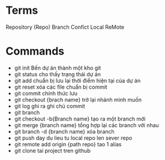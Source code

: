 # Terms

Repository (Repo)
Branch
Confict
Local
ReMote

# Commands

- git init Bến dự án thành một kho git
- git status cho thấy trạng thái dự án 
- git add chuẩn bị lưu lại thời điểm hiện tại của dự án
- git reset xóa các file chuẩn bị commit
- git commit chính thức lưu
- git checkout {brach name} trở lại nhánh mình muốn
- git log ghi ra ghi chú commit
- git branch
- git checkout -b{Branch name} tạo ra một branch mới
- git merge {branch name} tổng hợp lại các branch với nhau 
- git branch -d {branch name} xóa branch
- git push day du lieu tu local repo len sever repo
- git remote add origin {path repo}  tao 1 alias 
- git clone tai project tren github
